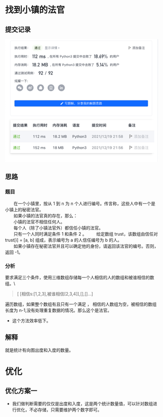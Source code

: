 <!--
 * @Author: your name
 * @Date: 2021-12-19 21:57:25
 * @LastEditTime: 2021-12-19 22:12:21
 * @LastEditors: Please set LastEditors
 * @Description: 打开koroFileHeader查看配置 进行设置: https://github.com/OBKoro1/koro1FileHeader/wiki/%E9%85%8D%E7%BD%AE
 * @FilePath: /myweekend/leetcode刷题笔记/findJudge.md
-->
# 找到小镇的法官

## 提交记录
![](december/img/recoder.png)

## 思路

### 题目
&emsp;&emsp;在一个小镇里，按从 1 到 n 为 n 个人进行编号。传言称，这些人中有一个是小镇上的秘密法官。\
&emsp;&emsp;如果小镇的法官真的存在，那么：\
&emsp;&emsp;小镇的法官不相信任何人。\
&emsp;&emsp;每个人（除了小镇法官外）都信任小镇的法官。\
&emsp;&emsp;只有一个人同时满足条件 1 和条件 2 。
&emsp;&emsp;给定数组 trust，该数组由信任对 trust[i] = [a, b] 组成，表示编号为 a 的人信任编号为 b 的人。\
&emsp;&emsp;如果小镇存在秘密法官并且可以确定他的身份，请返回该法官的编号。否则，返回 -1。

### 分析
要求满足三个条件，使用三维数组存储每一个人相信的人的数组和被谁相信的数组。\
> [ [相信s:[1,2,3],被谁相信[2,3,4]],[],[]...]

遍历数组，如果整个数组有且只有一个满足 ， 相信的人数组为空，被相信的数组长度为 n-1,没有处理重复数据的情况。那么这个是法官。

+ 这个方法效率低下。
## 解释
就是统计有向图出度和入度的数量。

# 优化
## 优化方案一
+ 我们做判断需要的仅仅是出度和入度，这是两个统计数量值，可以针对数组进行优化，不必存储，只需要维护两个数字即可。
  